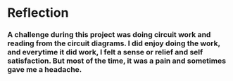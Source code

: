 # Reflection
### A challenge during this project was doing circuit work and reading from the circuit diagrams. I did enjoy doing the work, and everytime it did work, I felt a sense or relief and self satisfaction. But most of the time, it was a pain and sometimes gave me a headache. 
